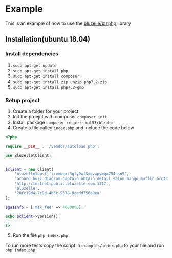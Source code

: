 # Example
This is an example of how to use the [bluzelle/blzphp](https://github.com/mul53/blzphp) library

## Installation(ubuntu 18.04)

### Install dependencies
1. `sudo apt-get update`
2. `sudo apt-get install php`
3. `sudo apt-get install composer`
4. `sudo apt-get install zip unzip php7.2-zip`
5. `sudo apt-get install php7.2-gmp`

### Setup project
1. Create a folder for your project
2. Init the proejct with composer `composer init`
3. Install package `composer require mul53/blzphp`
4. Create a file called `index.php` and include the code below

```php
<?php

require __DIR__ . '/vendor/autoload.php';

use Bluzelle\Client;


$client = new Client(
    'bluzelle1upsfjftremwgxz3gfy0wf3xgvwpymqx754ssu9',
    'around buzz diagram captain obtain detail salon mango muffin brother morning jeans display attend knife carry green dwarf vendor hungry fan route pumpkin car',
    'http://testnet.public.bluzelle.com:1317',
    'bluzelle',
    '20fc19d4-7c9d-4b5c-9578-8cedd756e0ea'
);

$gasInfo = ['max_fee' => 4000000];

echo $client->version();

?>
```
5. Run the file `php index.php`

To run more tests copy the script in `examples/index.php` to your file and run `php index.php`
